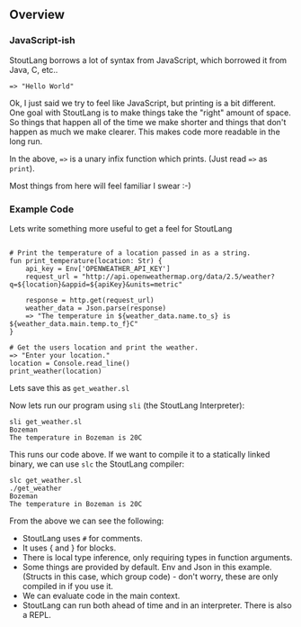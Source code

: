 ## Overview



### JavaScript-ish

StoutLang borrows a lot of syntax from JavaScript, which borrowed it from Java, C, etc..

```
=> "Hello World"
```

Ok, I just said we try to feel like JavaScript, but printing is a bit different. One goal with StoutLang is to make things take the "right" amount of space. So things that happen all of the time we make shorter and things that don't happen as much we make clearer. This makes code more readable in the long run.

In the above, `=>` is a unary infix function which prints. (Just read `=>` as `print`).

Most things from here will feel familiar I swear :-)

### Example Code

Lets write something more useful to get a feel for StoutLang

```

# Print the temperature of a location passed in as a string.
fun print_temperature(location: Str) {
    api_key = Env['OPENWEATHER_API_KEY']
    request_url = "http://api.openweathermap.org/data/2.5/weather?q=${location}&appid=${apiKey}&units=metric"

    response = http.get(request_url)
    weather_data = Json.parse(response)
    => "The temperature in ${weather_data.name.to_s} is ${weather_data.main.temp.to_f}C"
}

# Get the users location and print the weather.
=> "Enter your location."
location = Console.read_line()
print_weather(location)
```

Lets save this as `get_weather.sl`

Now lets run our program using `sli` (the StoutLang Interpreter):

```
sli get_weather.sl
Bozeman
The temperature in Bozeman is 20C
```

This runs our code above. If we want to compile it to a statically linked binary, we can use `slc` the StoutLang compiler:

```
slc get_weather.sl
./get_weather
Bozeman
The temperature in Bozeman is 20C
```

From the above we can see the following:

- StoutLang uses `#` for comments.
- It uses { and } for blocks.  
- There is local type inference, only requiring types in function arguments.
- Some things are provided by default. Env and Json in this example. (Structs in this case, which group code) - don't worry, these are only compiled in if you use it.
- We can evaluate code in the main context.
- StoutLang can run both ahead of time and in an interpreter. There is also a REPL.